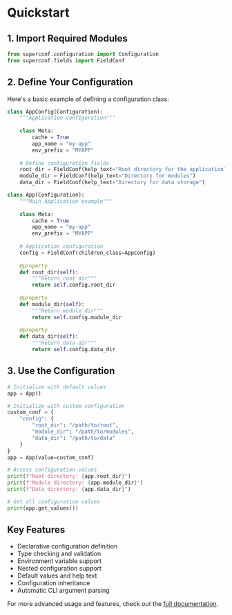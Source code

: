 # Quickstart

## 1. Import Required Modules

```python
from superconf.configuration import Configuration
from superconf.fields import FieldConf
```

## 2. Define Your Configuration

Here's a basic example of defining a configuration class:

```python
class AppConfig(Configuration):
    """Application configuration"""
    
    class Meta:
        cache = True
        app_name = "my-app"
        env_prefix = "MYAPP"
    
    # Define configuration fields
    root_dir = FieldConf(help_text="Root directory for the application")
    module_dir = FieldConf(help_text="Directory for modules")
    data_dir = FieldConf(help_text="Directory for data storage")

class App(Configuration):
    """Main Application example"""
    
    class Meta:
        cache = True
        app_name = "my-app"
        env_prefix = "MYAPP"
    
    # Application configuration
    config = FieldConf(children_class=AppConfig)
    
    @property
    def root_dir(self):
        """Return root dir"""
        return self.config.root_dir
    
    @property
    def module_dir(self):
        """Return module dir"""
        return self.config.module_dir
    
    @property
    def data_dir(self):
        """Return data dir"""
        return self.config.data_dir
```

## 3. Use the Configuration

```python
# Initialize with default values
app = App()

# Initialize with custom configuration
custom_conf = {
    "config": {
        "root_dir": "/path/to/root",
        "module_dir": "/path/to/modules",
        "data_dir": "/path/to/data"
    }
}
app = App(value=custom_conf)

# Access configuration values
print(f"Root directory: {app.root_dir}")
print(f"Module directory: {app.module_dir}")
print(f"Data directory: {app.data_dir}")

# Get all configuration values
print(app.get_values())
```

## Key Features

- Declarative configuration definition
- Type checking and validation
- Environment variable support
- Nested configuration support
- Default values and help text
- Configuration inheritance
- Automatic CLI argument parsing

For more advanced usage and features, check out the [full documentation](../guides/guide_101/).

